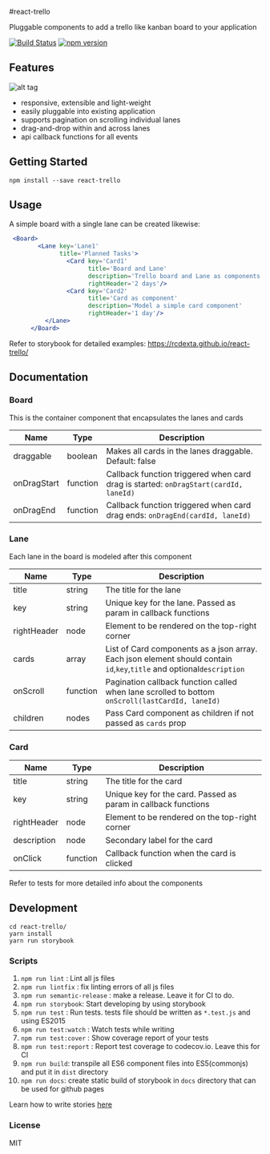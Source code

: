 #react-trello

Pluggable components to add a trello like kanban board to your application

[![Build Status](https://travis-ci.org/rcdexta/react-trello.svg?branch=master)](https://travis-ci.org/rcdexta/react-trello)
[![npm version](https://badge.fury.io/js/react-trello.svg)](https://badge.fury.io/js/react-trello)

## Features

![alt tag](https://github.com/rcdexta/react-trello/raw/master/react-trello.gif)

* responsive, extensible and light-weight
* easily pluggable into existing application
* supports pagination on scrolling individual lanes
* drag-and-drop within and across lanes
* api callback functions for all events 

## Getting Started

```
npm install --save react-trello
```

## Usage

A simple board with a single lane can be created likewise:

```jsx
 <Board>
        <Lane key='Lane1'
              title='Planned Tasks'>
                <Card key='Card1'
                      title='Board and Lane'
                      description='Trello board and Lane as components'
                      rightHeader='2 days'/>
                <Card key='Card2'
                      title='Card as component'
                      description='Model a simple card component'
                      rightHeader='1 day'/>
          </Lane>          
      </Board>
```

Refer to storybook for detailed examples: https://rcdexta.github.io/react-trello/

## Documentation

### Board

This is the container component that encapsulates the lanes and cards

| Name        | Type     | Description                              |
| ----------- | -------- | ---------------------------------------- |
| draggable   | boolean  | Makes all cards in the lanes draggable. Default: false |
| onDragStart | function | Callback function triggered when card drag is started: `onDragStart(cardId, laneId)` |
| onDragEnd   | function | Callback function triggered when card drag ends: `onDragEnd(cardId, laneId)` |

### Lane

Each lane in the board is modeled after this component

| Name        | Type     | Description                              |
| ----------- | -------- | ---------------------------------------- |
| title       | string   | The title for the lane                   |
| key         | string   | Unique key for the lane. Passed as param in callback functions |
| rightHeader | node     | Element to be rendered on the top-right corner |
| cards       | array    | List of Card components as a json array. Each json element should contain `id`,`key`,`title` and optional`description` |
| onScroll    | function | Pagination callback function called when lane scrolled to bottom `onScroll(lastCardId, laneId)` |
| children    | nodes    | Pass Card component as children if not passed as `cards` prop |

###  Card

| Name        | Type     | Description                              |
| ----------- | -------- | ---------------------------------------- |
| title       | string   | The title for the card                   |
| key         | string   | Unique key for the card. Passed as param in callback functions |
| rightHeader | node     | Element to be rendered on the top-right corner |
| description | node     | Secondary label for the card             |
| onClick     | function | Callback function when the card is clicked |

Refer to tests for more detailed info about the components

## Development

```
cd react-trello/
yarn install
yarn run storybook
```

### Scripts

1. `npm run lint` : Lint all js files
2. `npm run lintfix` : fix linting errors of all js files
3. `npm run semantic-release` : make a release. Leave it for CI to do.
4. `npm run storybook`: Start developing by using storybook
5. `npm run test` : Run tests. tests file should be written as `*.test.js` and using ES2015
6. `npm run test:watch` : Watch tests while writing
7. `npm run test:cover` : Show coverage report of your tests
8. `npm run test:report` : Report test coverage to codecov.io. Leave this for CI
9. `npm run build`: transpile all ES6 component files into ES5(commonjs) and put it in `dist` directory
10. `npm run docs`: create static build of storybook in `docs` directory that can be used for github pages

Learn how to write stories [here](https://getstorybook.io/docs/basics/writing-stories)

### License
MIT


